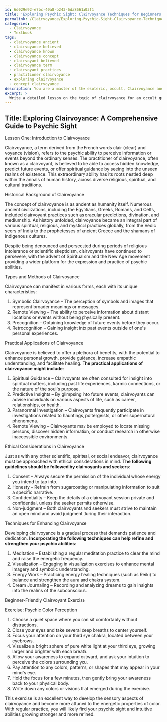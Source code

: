 ```yaml
---
id: 6d029e92-e7bc-40a8-b243-6da8661a03f1
title: 'Exploring Psychic Sight: Clairvoyance Techniques for Beginners'
permalink: /Clairvoyance/Exploring-Psychic-Sight-Clairvoyance-Techniques-for-Beginners/
categories:
  - Clairvoyance
  - Textbook
tags:
  - clairvoyance ancient
  - clairvoyance believed
  - clairvoyance known
  - clairvoyance concept
  - clairvoyant believed
  - clairvoyance term
  - clairvoyant practices
  - practitioner clairvoyance
  - exploring clairvoyance
  - concept clairvoyance
description: You are a master of the esoteric, occult, Clairvoyance and education, you have written many textbooks on the subject in ways that provide students with rich and deep understanding of the subject. You are being asked to write textbook-like sections on a topic and you do it with full context, explainability, and reliability in accuracy to the true facts of the topic at hand, in a textbook style that a student would easily be able to learn from, in a rich, engaging, and contextual way. Always include relevant context (such as formulas and history), related concepts, and in a way that someone can gain deep insights from.
excerpt: > 
  Write a detailed lesson on the topic of clairvoyance for an occult grimoire or treatise that summarizes the key aspects of this psychic ability, including its historical background, various types and methods, practical applications, ethical considerations, and techniques for enhancing clairvoyance. Additionally, provide a beginner-friendly exercise that initiates can practice to develop and strengthen their clairvoyant abilities.
---
```


## Title: Exploring Clairvoyance: A Comprehensive Guide to Psychic Sight

Lesson One: Introduction to Clairvoyance

Clairvoyance, a term derived from the French words clair (clear) and voyance (vision), refers to the psychic ability to perceive information or events beyond the ordinary senses. The practitioner of clairvoyance, often known as a clairvoyant, is believed to be able to access hidden knowledge, predict future events, or offer spiritual guidance by seeing into the unseen realms of existence. This extraordinary ability has its roots nestled deep within the annals of human history, across diverse religious, spiritual, and cultural traditions.

Historical Background of Clairvoyance

The concept of clairvoyance is as ancient as humanity itself. Numerous ancient civilizations, including the Egyptians, Greeks, Romans, and Celts, included clairvoyant practices such as oracular predictions, divination, and mediumship. As history unfolded, clairvoyance became an integral part of various spiritual, religious, and mystical practices globally, from the Vedic seers of India to the prophetesses of ancient Greece and the shamans of indigenous cultures.

Despite being denounced and persecuted during periods of religious intolerance or scientific skepticism, clairvoyants have continued to persevere, with the advent of Spiritualism and the New Age movement providing a wider platform for the expression and practice of psychic abilities.

Types and Methods of Clairvoyance

Clairvoyance can manifest in various forms, each with its unique characteristics:

1. Symbolic Clairvoyance – The perception of symbols and images that represent broader meanings or messages.
2. Remote Viewing – The ability to perceive information about distant locations or events without being physically present.
3. Precognition – Obtaining knowledge of future events before they occur.
4. Retrocognition – Gaining insight into past events outside of one's personal experiences.

Practical Applications of Clairvoyance

Clairvoyance is believed to offer a plethora of benefits, with the potential to enhance personal growth, provide guidance, increase empathic understanding, and facilitate healing. **The practical applications of clairvoyance might include**:

1. Spiritual Guidance – Clairvoyants are often consulted for insight into spiritual matters, including past life experiences, karmic connections, or the nature of the soul's purpose.
2. Predictive Insights – By glimpsing into future events, clairvoyants can advise individuals on various aspects of life, such as career, relationships, or health.
3. Paranormal Investigation – Clairvoyants frequently participate in investigations related to hauntings, poltergeists, or other supernatural phenomena.
4. Remote Viewing – Clairvoyants may be employed to locate missing persons, discover hidden information, or conduct research in otherwise inaccessible environments.

Ethical Considerations in Clairvoyance

Just as with any other scientific, spiritual, or social endeavor, clairvoyance must be approached with ethical considerations in mind. **The following guidelines should be followed by clairvoyants and seekers**:

1. Consent – Always secure the permission of the individual whose energy you intend to tap into.
2. Honesty – Refrain from sugarcoating or manipulating information to suit a specific narrative.
3. Confidentiality – Keep the details of a clairvoyant session private and confidential, unless the seeker permits otherwise.
4. Non-judgment – Both clairvoyants and seekers must strive to maintain an open mind and avoid judgment during their interaction.

Techniques for Enhancing Clairvoyance

Developing clairvoyance is a gradual process that demands patience and dedication. **Incorporating the following techniques can help refine and strengthen your psychic abilities**:

1. Meditation – Establishing a regular meditation practice to clear the mind and raise the energetic frequency.
2. Visualization – Engaging in visualization exercises to enhance mental imagery and symbolic understanding.
3. Energy Work – Practicing energy healing techniques (such as Reiki) to balance and strengthen the aura and chakra system.
4. Dream Journaling – Recording and analyzing dreams to gain insights into the realms of the subconscious.

Beginner-Friendly Clairvoyant Exercise

Exercise: Psychic Color Perception

1. Choose a quiet space where you can sit comfortably without distractions.
2. Close your eyes and take several deep breaths to center yourself.
3. Focus your attention on your third eye chakra, located between your eyebrows.
4. Visualize a bright sphere of pure white light at your third eye, growing larger and brighter with each breath.
5. Allow your awareness to expand outward, and ask your intuition to perceive the colors surrounding you.
6. Pay attention to any colors, patterns, or shapes that may appear in your mind's eye.
7. Hold the focus for a few minutes, then gently bring your awareness back to your physical body.
8. Write down any colors or visions that emerged during the exercise.

This exercise is an excellent way to develop the sensory aspects of clairvoyance and become more attuned to the energetic properties of color. With regular practice, you will likely find your psychic sight and intuitive abilities growing stronger and more refined.
